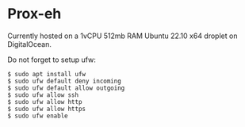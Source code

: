 # Prox-eh

Currently hosted on a 1vCPU 512mb RAM Ubuntu 22.10 x64 droplet on DigitalOcean.

Do not forget to setup ufw:
```shell
$ sudo apt install ufw
$ sudo ufw default deny incoming
$ sudo ufw default allow outgoing
$ sudo ufw allow ssh
$ sudo ufw allow http
$ sudo ufw allow https
$ sudo ufw enable
```